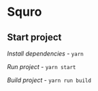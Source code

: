 # Squro

## Start project

*Install dependencies* - `yarn`

*Run project* - `yarn start`

*Build project* - `yarn run build`

